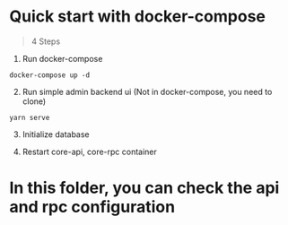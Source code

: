 # Quick start with docker-compose

> 4 Steps

1. Run docker-compose

```shell
docker-compose up -d
```

2. Run simple admin backend ui (Not in docker-compose, you need to clone)

```shell
yarn serve
```

3. Initialize database

4. Restart core-api, core-rpc container

# In this folder, you can check the  api and rpc configuration 


